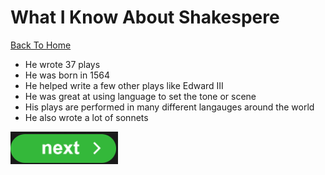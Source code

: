 # What I Know About Shakespere
[Back To Home](althome)
- He wrote 37 plays
- He was born in 1564
- He helped write a few other plays like Edward III
- He was great at using language to set the tone or scene
- His plays are performed in many different langauges around the world
- He also wrote a lot of sonnets

[![Next Button](image.png)](Learn)
